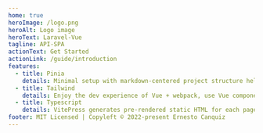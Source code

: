 ```yaml
---
home: true
heroImage: /logo.png
heroAlt: Logo image
heroText: Laravel-Vue
tagline: API-SPA
actionText: Get Started
actionLink: /guide/introduction
features:
  - title: Pinia
    details: Minimal setup with markdown-centered project structure helps you focus on writing.
  - title: Tailwind
    details: Enjoy the dev experience of Vue + webpack, use Vue components in markdown, and develop custom themes with Vue.
  - title: Typescript
    details: VitePress generates pre-rendered static HTML for each page, and runs as an SPA once a page is loaded.
footer: MIT Licensed | Copyleft © 2022-present Ernesto Canquiz
---
```


